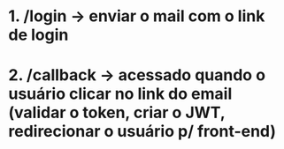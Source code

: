 # 1. /login -> enviar o mail com o link de login

# 2. /callback -> acessado quando o usuário clicar no link do email (validar o token, criar o JWT, redirecionar o usuário p/ front-end)
